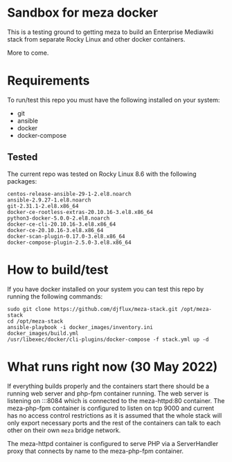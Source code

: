 # Sandbox for meza docker

This is a testing ground to getting meza to build an Enterprise Mediawiki
stack from separate Rocky Linux and other docker containers.

More to come.

# Requirements

To run/test this repo you must have the following installed on your system:

* git
* ansible
* docker
* docker-compose

## Tested

The current repo was tested on Rocky Linux 8.6 with the following packages:

```
centos-release-ansible-29-1-2.el8.noarch
ansible-2.9.27-1.el8.noarch
git-2.31.1-2.el8.x86_64
docker-ce-rootless-extras-20.10.16-3.el8.x86_64
python3-docker-5.0.0-2.el8.noarch
docker-ce-cli-20.10.16-3.el8.x86_64
docker-ce-20.10.16-3.el8.x86_64
docker-scan-plugin-0.17.0-3.el8.x86_64
docker-compose-plugin-2.5.0-3.el8.x86_64
```

# How to build/test

If you have docker installed on your system you can test this repo by running
the following commands:

```
sudo git clone https://github.com/djflux/meza-stack.git /opt/meza-stack
cd /opt/meza-stack
ansible-playbook -i docker_images/inventory.ini docker_images/build.yml 
/usr/libexec/docker/cli-plugins/docker-compose -f stack.yml up -d
```

# What runs right now (30 May 2022)

If everything builds properly and the containers start there should be a running
web server and php-fpm container running. The web server is listening on :::8084
which is connected to the meza-httpd:80 container. The meza-php-fpm container is 
configured to listen on tcp 9000 and current has no access control restrictions
as it is assumed that the whole stack will only export necessary ports and the
rest of the containers can talk to each other on their own `meza` bridge network.

The meza-httpd container is configured to serve PHP via a ServerHandler proxy
that connects by name to the meza-php-fpm container.
